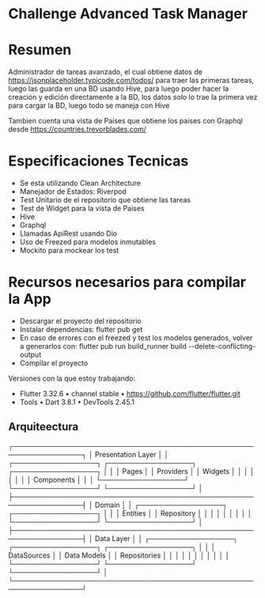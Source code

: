 # Challenge Advanced Task Manager

# Resumen

Administrador de tareas avanzado, el cual obtiene datos de https://jsonplaceholder.typicode.com/todos/ para traer las primeras tareas, luego las guarda en una BD usando Hive, para luego poder hacer la creación y edición directamente a la BD, los datos solo lo trae la primera vez para cargar la BD, luego todo se maneja con Hive

Tambien cuenta una vista de Países que obtiene los paises con Graphql desde https://countries.trevorblades.com/

# Especificaciones Tecnicas

- Se esta utilizando Clean Architecture
- Manejador de Estados: Riverpod
- Test Unitario de el repositorio que obtiene las tareas
- Test de Widget para la vista de Paises
- Hive
- Graphql
- Llamadas ApiRest usando Dio
- Uso de Freezed para modelos inmutables
- Mockito para mockear los test

# Recursos necesarios para compilar la App

- Descargar el proyecto del repositorio
- Instalar dependencias: flutter pub get
- En caso de errores con el freezed y test los modelos generados, volver a generarlos con: flutter pub run build_runner build --delete-conflicting-output
- Compilar el proyecto

Versiones con la que estoy trabajando:

- Flutter 3.32.6 • channel stable • https://github.com/flutter/flutter.git
- Tools • Dart 3.8.1 • DevTools 2.45.1

## Arquiteectura

┌────────────────────────────────────────────────────────────────┐
│ Presentation Layer │
│ ┌─────────────────┐ ┌─────────────────┐ ┌─────────────────┐ │
│ │ Pages │ │ Providers │ │ Widgets │ │
│ │ │ │ │ │ Components │ │
│ └─────────────────┘ └─────────────────┘ └─────────────────┘ │
├────────────────────────────────────────────────────────────────┤
│ Domain │
│ ┌─────────────────┐ ┌─────────────────┐ │
│ │ Entities │ │ Repository │ │
│ │ │ │ │ │
│ └─────────────────┘ └─────────────────┘ │
├────────────────────────────────────────────────────────────────┤
│ Data Layer │
│ ┌─────────────────┐ ┌─────────────────┐ ┌─────────────────┐ │
│ │ DataSources │ │ Data Models │ │ Repositories │ │
│ │ │ │ │ │ │ │
│ └─────────────────┘ └─────────────────┘ └─────────────────┘ │
└────────────────────────────────────────────────────────────────┘

